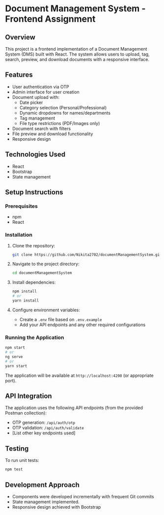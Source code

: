 # Document Management System - Frontend Assignment

## Overview

This project is a frontend implementation of a Document Management System (DMS) built with React. The system allows users to upload, tag, search, preview, and download documents with a responsive interface.

## Features

- User authentication via OTP
- Admin interface for user creation
- Document upload with:
  - Date picker
  - Category selection (Personal/Professional)
  - Dynamic dropdowns for names/departments
  - Tag management
  - File type restrictions (PDF/Images only)
- Document search with filters
- File preview and download functionality
- Responsive design

## Technologies Used

- React
- Bootstrap
- State management

## Setup Instructions

### Prerequisites

- npm
- React

### Installation

1. Clone the repository:

   ```bash
   git clone https://github.com/Nikita2702/documentManagementSystem.git
   ```

2. Navigate to the project directory:

   ```bash
   cd documentManagementSystem
   ```

3. Install dependencies:

   ```bash
   npm install
   # or
   yarn install
   ```

4. Configure environment variables:
   - Create a `.env` file based on `.env.example`
   - Add your API endpoints and any other required configurations

### Running the Application

```bash
npm start
# or
ng serve
# or
yarn start
```

The application will be available at `http://localhost:4200` (or appropriate port).

## API Integration

The application uses the following API endpoints (from the provided Postman collection):

- OTP generation: `/api/auth/otp`
- OTP validation: `/api/auth/validate`
- [List other key endpoints used]

## Testing

To run unit tests:

```bash
npm test
```

## Development Approach

- Components were developed incrementally with frequent Git commits
- State management implemented.
- Responsive design achieved with Bootstrap
